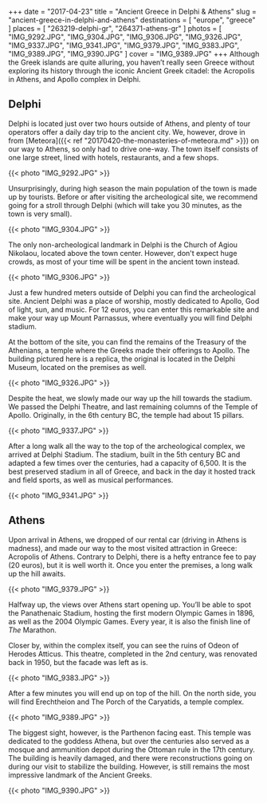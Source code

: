 +++
date   = "2017-04-23"
title  = "Ancient Greece in Delphi & Athens"
slug   = "ancient-greece-in-delphi-and-athens"
destinations = [ "europe", "greece" ]
places = [ "263219-delphi-gr", "264371-athens-gr" ]
photos = [
  "IMG_9292.JPG", "IMG_9304.JPG", "IMG_9306.JPG", "IMG_9326.JPG", "IMG_9337.JPG",
  "IMG_9341.JPG", "IMG_9379.JPG", "IMG_9383.JPG", "IMG_9389.JPG", "IMG_9390.JPG"
]
cover = "IMG_9389.JPG"
+++
Although the Greek islands are quite alluring, you haven’t really seen Greece without exploring its history through the iconic Ancient Greek citadel: the Acropolis in Athens, and Apollo complex in Delphi.
<!--more-->

## Delphi
Delphi is located just over two hours outside of Athens, and plenty of tour operators offer a daily day trip to the ancient city. We, however, drove in from [Meteora]({{< ref "20170420-the-monasteries-of-meteora.md" >}}) on our way to Athens, so only had to drive one-way. The town itself consists of one large street, lined with hotels, restaurants, and a few shops.

{{< photo "IMG_9292.JPG" >}}

Unsurprisingly, during high season the main population of the town is made up by tourists. Before or after visiting the archeological site, we recommend going for a stroll through Delphi (which will take you 30 minutes, as the town is very small).

{{< photo "IMG_9304.JPG" >}}

The only non-archeological landmark in Delphi is the Church of Agiou Nikolaou, located above the town center. However, don't expect huge crowds, as most of your time will be spent in the ancient town instead.

{{< photo "IMG_9306.JPG" >}}

Just a few hundred meters outside of Delphi you can find the archeological site. Ancient Delphi was a place of worship, mostly dedicated to Apollo, God of light, sun, and music. For 12 euros, you can enter this remarkable site and make your way up Mount Parnassus, where eventually you will find Delphi stadium.

At the bottom of the site, you can find the remains of the Treasury of the Athenians, a temple where the Greeks made their offerings to Apollo. The building pictured here is a replica, the original is located in the Delphi Museum, located on the premises as well.

{{< photo "IMG_9326.JPG" >}}

Despite the heat, we slowly made our way up the hill towards the stadium. We passed the Delphi Theatre, and last remaining columns of the Temple of Apollo. Originally, in the 6th century BC, the temple had about 15 pillars.

{{< photo "IMG_9337.JPG" >}}

After a long walk all the way to the top of the archeological complex, we arrived at Delphi Stadium. The stadium, built in the 5th century BC and adapted a few times over the centuries, had a capacity of 6,500. It is the best preserved stadium in all of Greece, and back in the day it hosted track and field sports, as well as musical performances.

{{< photo "IMG_9341.JPG" >}}

## Athens
Upon arrival in Athens, we dropped of our rental car (driving in Athens is madness), and made our way to the most visited attraction in Greece: Acropolis of Athens. Contrary to Delphi, there is a hefty entrance fee to pay (20 euros), but it is well worth it. Once you enter the premises, a long walk up the hill awaits.

{{< photo "IMG_9379.JPG" >}}

Halfway up, the views over Athens start opening up. You’ll be able to spot the Panathenaic Stadium, hosting the first modern Olympic Games in 1896, as well as the 2004 Olympic Games. Every year, it is also the finish line of *The* Marathon.

Closer by, within the complex itself, you can see the ruins of Odeon of Herodes Atticus. This theatre, completed in the 2nd century, was renovated back in 1950, but the facade was left as is.

{{< photo "IMG_9383.JPG" >}}

After a few minutes you will end up on top of the hill. On the north side, you will find Erechtheion and The Porch of the Caryatids, a temple complex.

{{< photo "IMG_9389.JPG" >}}

The biggest sight, however, is the Parthenon facing east. This temple was dedicated to the goddess Athena, but over the centuries also served as a mosque and ammunition depot during the Ottoman rule in the 17th century. The building is heavily damaged, and there were reconstructions going on during our visit to stabilize the building. However, is still remains the most impressive landmark of the Ancient Greeks.

{{< photo "IMG_9390.JPG" >}}